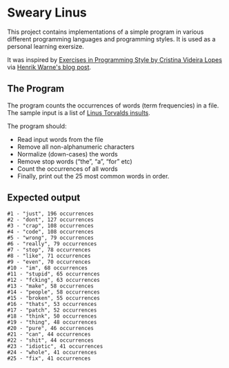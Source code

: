 # Sweary Linus

This project contains implementations of a simple program in various different programming languages and programming styles. It is used as a personal learning exersize.

It was inspired by [Exercises in Programming Style by Cristina Videira Lopes](https://www.amazon.com/Exercises-Programming-Style-Cristina-Videira/dp/1482227371/) via [Henrik Warne's blog post](https://henrikwarne.com/2018/03/13/exercises-in-programming-style/).

## The Program

The program counts the occurrences of words (term frequencies) in a file. The sample input is a list of [Linus Torvalds insults](https://en.wikiquote.org/wiki/Linus_Torvalds).

The program should:
  - Read input words from the file
  - Remove all non-alphanumeric characters
  - Normalize (down-cases) the words
  - Remove stop words (“the”, “a”, “for” etc)
  - Count the occurrences of all words
  - Finally, print out the 25 most common words in order.

## Expected output

```
#1 - "just", 196 occurrences
#2 - "dont", 127 occurrences
#3 - "crap", 108 occurrences
#4 - "code", 108 occurrences
#5 - "wrong", 79 occurrences
#6 - "really", 79 occurrences
#7 - "stop", 78 occurrences
#8 - "like", 71 occurrences
#9 - "even", 70 occurrences
#10 - "im", 68 occurrences
#11 - "stupid", 65 occurrences
#12 - "fcking", 63 occurrences
#13 - "make", 58 occurrences
#14 - "people", 58 occurrences
#15 - "broken", 55 occurrences
#16 - "thats", 53 occurrences
#17 - "patch", 52 occurrences
#18 - "think", 50 occurrences
#19 - "thing", 48 occurrences
#20 - "pure", 46 occurrences
#21 - "can", 44 occurrences
#22 - "shit", 44 occurrences
#23 - "idiotic", 41 occurrences
#24 - "whole", 41 occurrences
#25 - "fix", 41 occurrences
```